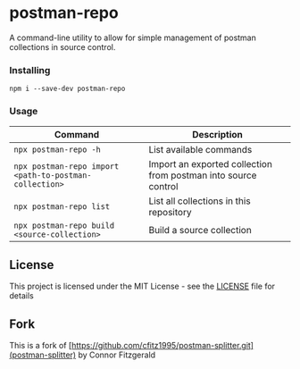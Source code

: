 # postman-repo

A command-line utility to allow for simple management of postman collections in source control.

### Installing

```
npm i --save-dev postman-repo
```

### Usage

| Command                                                | Description                                                    |
|--------------------------------------------------------|----------------------------------------------------------------|
| `npx postman-repo -h`                                  | List available commands                                        |
| `npx postman-repo import <path-to-postman-collection>` | Import an exported collection from postman into source control |
| `npx postman-repo list`                                | List all collections in this repository                        |
| `npx postman-repo build <source-collection>`           | Build a source collection                                      |


## License

This project is licensed under the MIT License - see the [LICENSE](LICENSE) file for details

## Fork

This is a fork of [https://github.com/cfitz1995/postman-splitter.git](postman-splitter) by Connor Fitzgerald